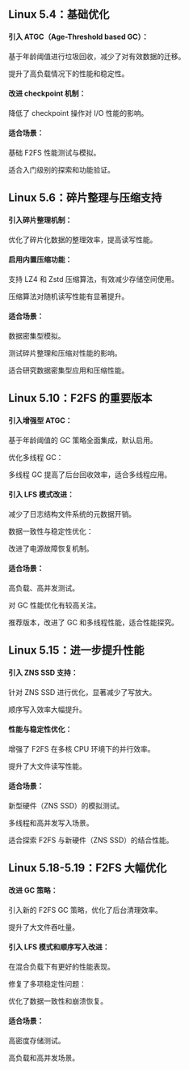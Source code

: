 ## Linux 5.4：基础优化
#### 引入 ATGC（Age-Threshold based GC）：

基于年龄阈值进行垃圾回收，减少了对有效数据的迁移。

提升了高负载情况下的性能和稳定性。

#### 改进 checkpoint 机制：

降低了 checkpoint 操作对 I/O 性能的影响。

#### 适合场景：

基础 F2FS 性能测试与模拟。

适合入门级别的探索和功能验证。

## Linux 5.6：碎片整理与压缩支持
#### 引入碎片整理机制：

优化了碎片化数据的整理效率，提高读写性能。

#### 启用内置压缩功能：

支持 LZ4 和 Zstd 压缩算法，有效减少存储空间使用。

压缩算法对随机读写性能有显著提升。

#### 适合场景：

数据密集型模拟。

测试碎片整理和压缩对性能的影响。

适合研究数据密集型应用和压缩性能。

## Linux 5.10：F2FS 的重要版本
#### 引入增强型 ATGC：

基于年龄阈值的 GC 策略全面集成，默认启用。

优化多线程 GC：

多线程 GC 提高了后台回收效率，适合多线程应用。

#### 引入 LFS 模式改进：

减少了日志结构文件系统的元数据开销。

数据一致性与稳定性优化：

改进了电源故障恢复机制。

#### 适合场景：

高负载、高并发测试。

对 GC 性能优化有较高关注。

推荐版本，改进了 GC 和多线程性能，适合性能探究。

## Linux 5.15：进一步提升性能
#### 引入 ZNS SSD 支持：

针对 ZNS SSD 进行优化，显著减少了写放大。

顺序写入效率大幅提升。

#### 性能与稳定性优化：

增强了 F2FS 在多核 CPU 环境下的并行效率。

提升了大文件读写性能。

#### 适合场景：

新型硬件（ZNS SSD）的模拟测试。

多线程和高并发写入场景。

适合探索 F2FS 与新硬件（ZNS SSD）的结合性能。

## Linux 5.18-5.19：F2FS 大幅优化
#### 改进 GC 策略：

引入新的 F2FS GC 策略，优化了后台清理效率。

提升了大文件吞吐量。

#### 引入 LFS 模式和顺序写入改进：

在混合负载下有更好的性能表现。

修复了多项稳定性问题：

优化了数据一致性和崩溃恢复。

#### 适合场景：

高密度存储测试。

高负载和高并发场景。
